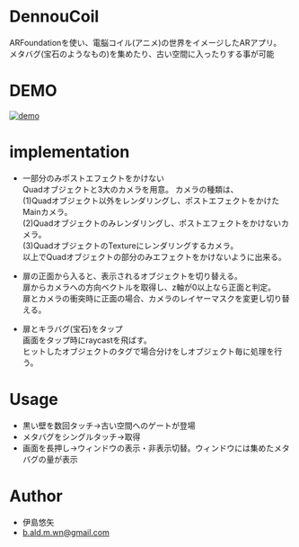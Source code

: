 # DennouCoil

ARFoundationを使い、電脳コイル(アニメ)の世界をイメージしたARアプリ。<br>
メタバグ(宝石のようなもの)を集めたり、古い空間に入ったりする事が可能<br>

# DEMO

[![demo](https://github.com/yuuuuuuya/DennouCoil/wiki/images/DennouCoil.gif)](https://github.com/yuuuuuuya/DennouCoil/wiki/images/DennouCoil.gif)

# implementation

- 一部分のみポストエフェクトをかけない<br>
Quadオブジェクトと3大のカメラを用意。
カメラの種類は、<br>
(1)Quadオブジェクト以外をレンダリングし、ポストエフェクトをかけたMainカメラ。<br>
(2)Quadオブジェクトのみレンダリングし、ポストエフェクトをかけないカメラ。<br>
(3)QuadオブジェクトのTextureにレンダリングするカメラ。<br>
以上でQuadオブジェクトの部分のみエフェクトをかけないように出来る。

- 扉の正面から入ると、表示されるオブジェクトを切り替える。<br>
扉からカメラへの方向ベクトルを取得し、z軸が0以上なら正面と判定。<br>
扉とカメラの衝突時に正面の場合、カメラのレイヤーマスクを変更し切り替える。

- 扉とキラバグ(宝石)をタップ<br>
画面をタップ時にraycastを飛ばす。<br>
ヒットしたオブジェクトのタグで場合分けをしオブジェクト毎に処理を行う。

# Usage

- 黒い壁を数回タッチ→古い空間へのゲートが登場<br>
- メタバグをシングルタッチ→取得<br>
- 画面を長押し→ウィンドウの表示・非表示切替。ウィンドウには集めたメタバグの量が表示

# Author

- 伊島悠矢
- b.ald.m.wn@gmail.com
